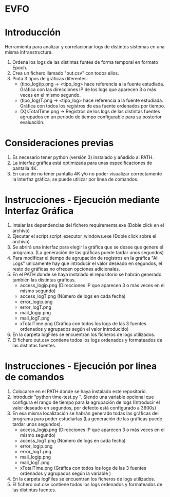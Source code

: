 # EVFO
# Introducción
Herramienta para analizar y correlacionar logs de distintos sistemas en una misma infraestructura.

1. Ordena los logs de las distintas funtes de forma temporal en formato Epoch.
2. Crea un fichero llamado "out.csv" con todos ellos.
3. Pinta 3 tipos de gráficas diferentes:
    - (tipo_log)ip.png -> <tipo_log> hace referencia a la fuente estudiada. Gráfica con las direcciones IP de los logs que aparecen 3 o más veces en el mismo segundo.
    - (tipo_log)T.png -> <tipo_log> hace referencia a la fuente estudiada. Gráfica con todos los registros de esa fuente ordenados por tiempo.
    - (X)sTotalTime.png -> Registros de los logs de las distintas fuentes agrupados en un periodo <X> de tiempo configurable para su posterior evaluación.

# Consideraciones previas
1. Es necesario tener python (versión 3) instalado y añadido al PATH.
2. La interfaz gráfica está optimizada para unas especificaciones de pantalla 4K.
3. En caso de no tener pantalla 4K y/o no poder visualizar correctamente la interfaz gráfica, se puede utilizar por línea de comandos.

# Instrucciones - Ejecución mediante Interfaz Gráfica
1. Intalar las dependencias del fichero requirements.exe (Doble click en el archivo)
2. Ejecutar el script script_executor_windows.exe (Doble click sobre el archivo)
3. Se abrirá una interfaz para elegir la gráfica que se desee que genere el programa. (La generación de las gráficas puede tardar unos segundos)
4. Para modificar el tiempo de agrupación de registros en la gráfica "All Logs" unicamente hay que introducir el valor deseado en segundos, el resto de gráficas no ofrecen opciones adicionales.
5. En el PATH donde se haya instalado el repositorio se habrán generado también las distintas gráficas.
    - access_logip.png (Direcciones IP que aparecen 3 o más veces en el mismo segundo)
    - access_logT.png (Número de logs en cada fecha)
    - error_logip.png
    - error_logT.png
    - mail_logip.png
    - mail_logT.png
    - xTotalTime.png (Gráfica con todos los logs de las 3 fuentes ordenados y agrupados según el valor introducido)
6. En la carpeta logFiles se encuentran los ficheros de logs utilizados.
7. El fichero out.csv contiene todos los logs ordenados y formateados de las distintas fuentes.

# Instrucciones - Ejecución por linea de comandos
1. Colocarse en el PATH donde se haya instalado este repositorio.
2. Introducir "python time-test.py <tiempo>". Siendo <tiempo> una variable opcional que configura el rango de tiempo para la agrupación de logs (Introducir el valor deseado en segundos, por defecto está configurado a 3600s)
3. En esa misma localización se habrán generado todas las gráficas del programa para poder estudiarlas (La generación de las gráficas puede tardar unos segundos).
    - access_logip.png (Direcciones IP que aparecen 3 o más veces en el mismo segundo)
    - access_logT.png (Número de logs en cada fecha)
    - error_logip.png
    - error_logT.png
    - mail_logip.png
    - mail_logT.png
    - xTotalTime.png (Gráfica con todos los logs de las 3 fuentes ordenados y agrupados según la variable <tiempo>)
5. En la carpeta logFiles se encuentran los ficheros de logs utilizados.
6. El fichero out.csv contiene todos los logs ordenados y formateados de las distintas fuentes.